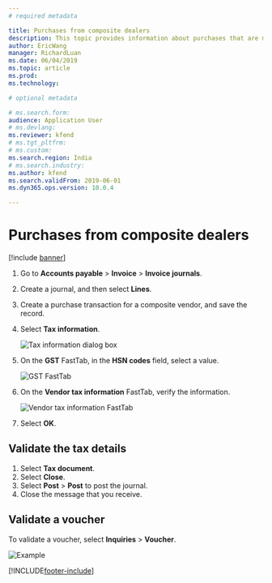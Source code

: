 ```yaml
---
# required metadata

title: Purchases from composite dealers
description: This topic provides information about purchases that are made from a composite dealer.
author: EricWang
manager: RichardLuan
ms.date: 06/04/2019
ms.topic: article
ms.prod: 
ms.technology: 

# optional metadata

# ms.search.form: 
audience: Application User
# ms.devlang: 
ms.reviewer: kfend
# ms.tgt_pltfrm: 
# ms.custom: 
ms.search.region: India
# ms.search.industry: 
ms.author: kfend
ms.search.validFrom: 2019-06-01
ms.dyn365.ops.version: 10.0.4

---
```


# Purchases from composite dealers

[!include [banner](../includes/banner.md)]

1. Go to **Accounts payable** \> **Invoice** \> **Invoice journals**.
2. Create a journal, and then select **Lines**.
3. Create a purchase transaction for a composite vendor, and save the record.
4. Select **Tax information**.

    ![Tax information dialog box](media/Annotation-2019-05-16-101054.png)

5. On the **GST** FastTab, in the **HSN codes** field, select a value.

    ![GST FastTab](media/Annotation-2019-05-16-101138.png)

6. On the **Vendor tax information** FastTab, verify the information.

    ![Vendor tax information FastTab](media/Annotation-2019-05-16-101246.png)

7. Select **OK**.

## Validate the tax details

1. Select **Tax document**.
2. Select **Close**.
3. Select **Post** \> **Post** to post the journal.
4. Close the message that you receive.

## Validate a voucher

To validate a voucher, select **Inquiries** \> **Voucher**.

![Example](media/Annotation-2019-05-16-100656.png)


[!INCLUDE[footer-include](../../includes/footer-banner.md)]